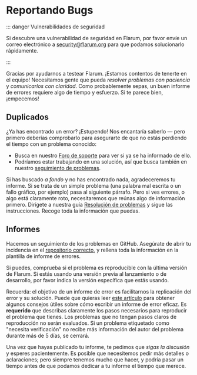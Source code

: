 # Reportando Bugs

::: danger Vulnerabilidades de seguridad

Si descubre una vulnerabilidad de seguridad en Flarum, por favor envíe un correo electrónico a [security@flarum.org](mailto:security@flarum.org) para que podamos solucionarlo rápidamente.

:::

Gracias por ayudarnos a testear Flarum. ¡Estamos contentos de tenerte en el equipo! Necesitamos gente que pueda _resolver problemas con paciencia_ y _comunicarlos con claridad_. Como probablemente sepas, un buen informe de errores requiere algo de tiempo y esfuerzo. Si te parece bien, ¡empecemos!

## Duplicados

¿Ya has encontrado un error? ¡Estupendo! Nos encantaría saberlo &mdash; pero primero deberías comprobarlo para asegurarte de que no estás perdiendo el tiempo con un problema conocido:

- Busca en nuestro [Foro de soporte](https://discuss.flarum.org/t/support) para ver si ya se ha informado de ello.
- Podríamos estar trabajando en una solución, así que busca también en nuestro [seguimiento de problemas](https://github.com/flarum/core/issues).

Si has buscado _a fondo_ y no has encontrado nada, agradeceremos tu informe. Si se trata de un simple problema (una palabra mal escrita o un fallo gráfico, por ejemplo) pasa al siguiente párrafo. Pero si ves errores, o algo está claramente roto, necesitaremos que reúnas algo de información primero. Dirígete a nuestra guía [Resolución de problemas](troubleshoot.md) y sigue las instrucciones. Recoge toda la información que puedas.

## Informes

Hacemos un seguimiento de los problemas en GitHub. Asegúrate de abrir tu incidencia en el [repositorio correcto](https://github.com/flarum), y rellena toda la información en la plantilla de informe de errores.

Si puedes, comprueba si el problema es reproducible con la última versión de Flarum. Si estás usando una versión previa al lanzamiento o de desarrollo, por favor indica la versión específica que estás usando.

Recuerda: el objetivo de un informe de error es facilitarnos la replicación del error y su solución. Puede que quieras leer [este artículo](https://www.chiark.greenend.org.uk/~sgtatham/bugs.html) para obtener algunos consejos útiles sobre cómo escribir un informe de error eficaz. Es **requerido** que describas claramente los pasos necesarios para reproducir el problema que tienes. Los problemas que no tengan pasos claros de reproducción no serán evaluados. Si un problema etiquetado como "necesita verificación" no recibe más información del autor del problema durante más de 5 días, se cerrará.

Una vez que hayas publicado tu informe, te pedimos que _sigas la discusión_ y esperes pacientemente. Es posible que necesitemos pedir más detalles o aclaraciones; pero siempre tenemos mucho que hacer, y podría pasar un tiempo antes de que podamos dedicar a tu informe el tiempo que merece.

